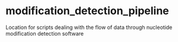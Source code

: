 # modification_detection_pipeline
Location for scripts dealing with the flow of data through nucleotide modification detection software
